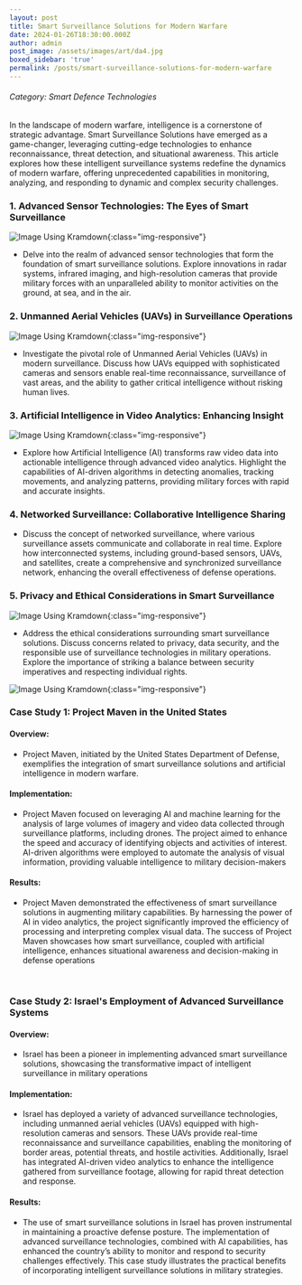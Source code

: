 ```yaml
---
layout: post
title: Smart Surveillance Solutions for Modern Warfare
date: 2024-01-26T18:30:00.000Z
author: admin
post_image: /assets/images/art/da4.jpg
boxed_sidebar: 'true'
permalink: /posts/smart-surveillance-solutions-for-modern-warfare
---
```


###### Category: Smart Defence Technologies

In the landscape of modern warfare, intelligence is a cornerstone of strategic advantage. Smart Surveillance Solutions have emerged as a game-changer, leveraging cutting-edge technologies to enhance reconnaissance, threat detection, and situational awareness. This article explores how these intelligent surveillance systems redefine the dynamics of modern warfare, offering unprecedented capabilities in monitoring, analyzing, and responding to dynamic and complex security challenges.

### 1. Advanced Sensor Technologies: The Eyes of Smart Surveillance

![Image Using Kramdown](/images/assets/art/da2a.png){:class="img-responsive"}

* Delve into the realm of advanced sensor technologies that form the foundation of smart surveillance solutions. Explore innovations in radar systems, infrared imaging, and high-resolution cameras that provide military forces with an unparalleled ability to monitor activities on the ground, at sea, and in the air.

### 2. Unmanned Aerial Vehicles (UAVs) in Surveillance Operations

![Image Using Kramdown](/images/assets/art/da2b.png){:class="img-responsive"}

* Investigate the pivotal role of Unmanned Aerial Vehicles (UAVs) in modern surveillance. Discuss how UAVs equipped with sophisticated cameras and sensors enable real-time reconnaissance, surveillance of vast areas, and the ability to gather critical intelligence without risking human lives.

### 3. Artificial Intelligence in Video Analytics: Enhancing Insight

![Image Using Kramdown](/images/assets/art/da2c.png){:class="img-responsive"}

* Explore how Artificial Intelligence (AI) transforms raw video data into actionable intelligence through advanced video analytics. Highlight the capabilities of AI-driven algorithms in detecting anomalies, tracking movements, and analyzing patterns, providing military forces with rapid and accurate insights.

### 4. Networked Surveillance: Collaborative Intelligence Sharing

* Discuss the concept of networked surveillance, where various surveillance assets communicate and collaborate in real time. Explore how interconnected systems, including ground-based sensors, UAVs, and satellites, create a comprehensive and synchronized surveillance network, enhancing the overall effectiveness of defense operations.

### 5. Privacy and Ethical Considerations in Smart Surveillance

![Image Using Kramdown](/images/assets/art/da2d.jpg){:class="img-responsive"}

* Address the ethical considerations surrounding smart surveillance solutions. Discuss concerns related to privacy, data security, and the responsible use of surveillance technologies in military operations. Explore the importance of striking a balance between security imperatives and respecting individual rights.

![Image Using Kramdown](/images/assets/art/csss.png){:class="img-responsive"}

### Case Study 1: Project Maven in the United States

#### Overview:

* Project Maven, initiated by the United States Department of Defense, exemplifies the integration of smart surveillance solutions and artificial intelligence in modern warfare.

#### Implementation:

* Project Maven focused on leveraging AI and machine learning for the analysis of large volumes of imagery and video data collected through surveillance platforms, including drones. The project aimed to enhance the speed and accuracy of identifying objects and activities of interest. AI-driven algorithms were employed to automate the analysis of visual information, providing valuable intelligence to military decision-makers

#### Results:

* Project Maven demonstrated the effectiveness of smart surveillance solutions in augmenting military capabilities. By harnessing the power of AI in video analytics, the project significantly improved the efficiency of processing and interpreting complex visual data. The success of Project Maven showcases how smart surveillance, coupled with artificial intelligence, enhances situational awareness and decision-making in defense operations

<br>

### Case Study 2: Israel's Employment of Advanced Surveillance Systems

#### Overview:

* Israel has been a pioneer in implementing advanced smart surveillance solutions, showcasing the transformative impact of intelligent surveillance in military operations

#### Implementation:

* Israel has deployed a variety of advanced surveillance technologies, including unmanned aerial vehicles (UAVs) equipped with high-resolution cameras and sensors. These UAVs provide real-time reconnaissance and surveillance capabilities, enabling the monitoring of border areas, potential threats, and hostile activities. Additionally, Israel has integrated AI-driven video analytics to enhance the intelligence gathered from surveillance footage, allowing for rapid threat detection and response.

#### Results:

* The use of smart surveillance solutions in Israel has proven instrumental in maintaining a proactive defense posture. The implementation of advanced surveillance technologies, combined with AI capabilities, has enhanced the country’s ability to monitor and respond to security challenges effectively. This case study illustrates the practical benefits of incorporating intelligent surveillance solutions in military strategies.
